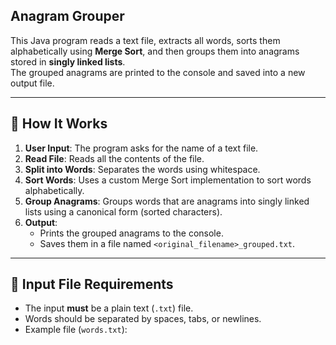 ## Anagram Grouper 

This Java program reads a text file, extracts all words, sorts them alphabetically using **Merge Sort**, and then groups them into anagrams stored in **singly linked lists**.  
The grouped anagrams are printed to the console and saved into a new output file.

---

## 📂 How It Works
1. **User Input**: The program asks for the name of a text file.
2. **Read File**: Reads all the contents of the file.
3. **Split into Words**: Separates the words using whitespace.
4. **Sort Words**: Uses a custom Merge Sort implementation to sort words alphabetically.
5. **Group Anagrams**: Groups words that are anagrams into singly linked lists using a canonical form (sorted characters).
6. **Output**:
   - Prints the grouped anagrams to the console.
   - Saves them in a file named `<original_filename>_grouped.txt`.

---

## 📝 Input File Requirements
- The input **must** be a plain text (`.txt`) file.
- Words should be separated by spaces, tabs, or newlines.
- Example file (`words.txt`):
